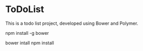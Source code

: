# ToDoList

This is a todo list project, developed using Bower and Polymer.

npm install -g bower

bower intall
npm install
